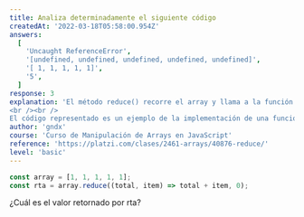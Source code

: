 ```yaml
---
title: Analiza determinadamente el siguiente código
createdAt: '2022-03-18T05:58:00.954Z'
answers:
  [
    'Uncaught ReferenceError',
    '[undefined, undefined, undefined, undefined, undefined]',
    '[ 1, 1, 1, 1, 1]',
    '5',
  ]
response: 3
explanation: 'El método reduce() recorre el array y llama a la función reductora, almacena el valor del cálculo del array por la función en un acumulador. Un acumulador es una variable que se recuerda todas las iteraciones para almacenar los resultados acumulados de recorrer un array. Podemos usar esto para iterar a través del array, agregar el valor del elemento al acumulador y obtener la suma del array.
<br /><br />
El código representado es un ejemplo de la implementación de una función reductora para sumar todos los elementos del array.'
author: 'gndx'
course: 'Curso de Manipulación de Arrays en JavaScript'
reference: 'https://platzi.com/clases/2461-arrays/40876-reduce/'
level: 'basic'
---
```


```javascript
const array = [1, 1, 1, 1, 1];
const rta = array.reduce((total, item) => total + item, 0);
```

¿Cuál es el valor retornado por rta?
